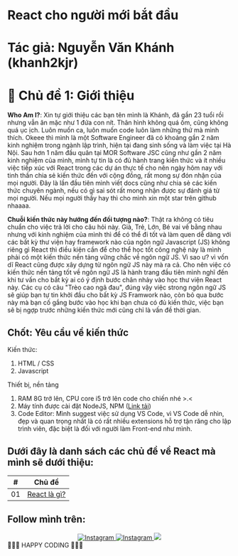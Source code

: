 # React cho người mới bắt đầu

# Tác giả: Nguyễn Văn Khánh (khanh2kjr)

# 📔 Chủ đề 1: Giới thiệu

**Who Am I?**: Xin tự giới thiệu các bạn tên mình là Khánh, đã gần 23 tuổi rồi nhưng vẫn ăn mặc như 1 đứa con nít. Thân hình không quá ốm, cũng không quá ục ịch. Luôn muốn ca, luôn muốn code luôn làm những thứ mà mình thích. Okeee thì mình là một Software Engineer đã có khoảng gần 2 năm kinh nghiệm trong ngành lập trình, hiện tại đang sinh sống và làm việc tại Hà Nội. Sau hơn 1 năm đầu quân tại MOR Software JSC cũng như gần 2 năm kinh nghiệm của mình, mình tự tin là có đủ hành trang kiến thức và ít nhiều việc tiếp xúc với React trong các dự án thực tế cho nên ngày hôm nay với tinh thần chia sẻ kiến thức đến với cộng đồng, rất mong sự đón nhận của mọi người. Đây là lần đầu tiên mình viết docs cũng như chia sẻ các kiến thức chuyên ngành, nếu có gì sai sót rất mong nhận được sự đánh giá từ mọi người. Nếu mọi người thấy hay thì cho mình xin một star trên github nhaaaa.

**Chuỗi kiến thức này hướng đến đối tượng nào?**: Thật ra không có tiêu chuẩn cho việc trả lời cho câu hỏi này. Già, Trẻ, Lớn, Bé vai vế bằng nhau nhưng với kinh nghiệm của mình thì để có thể đi tốt và làm quen dễ dàng với các bất kỳ thư viện hay framework nào của ngôn ngữ Javascript (JS) không riêng gì React thì điều kiện cần để cho thể học tốt công nghệ này là mình phải có một kiến thức nền tảng vững chắc về ngôn ngữ JS. Vì sao ư? vì vốn dĩ React cũng được xây dựng từ ngôn ngữ JS này mà ra cả. Cho nên việc có kiến thức nền tảng tốt về ngôn ngữ JS là hành trang đầu tiên mình nghĩ đến khi tư vấn cho bất kỳ ai có ý định bước chân nhảy vào học thư viện React này. Các cụ có câu "Trèo cao ngã đau", đúng vậy việc strong ngôn ngữ JS sẽ giúp bạn tự tin khởi đầu cho bất kỳ JS Framwork nào, còn bỏ qua bước này mà bạn cố gắng bước vào học khi bạn chưa có đủ kiến thức, việc bạn sẽ bị ngợp trước những kiến thức mới cũng chỉ là vấn đề thời gian.

## Chốt: Yêu cầu về kiến thức

Kiến thức:

1. HTML / CSS
2. Javascript

Thiết bị, nền tảng

1. RAM 8G trở lên, CPU core i5 trở lên code cho chiến nhé >.<
2. Máy tính được cài đặt NodeJS, NPM ([Link tải](https://nodejs.org/en))
3. Code Editor: Mình suggest việc sử dụng VS Code, vì VS Code dễ nhìn, đẹp và quan trọng nhất là có rất nhiều extensions hỗ trợ tận răng cho lập trình viên, đặc biệt là đối với người làm Front-end như mình.

## Dưới đây là danh sách các chủ đề về React mà mình sẽ dưới thiệu:

| #   |              Chủ đề              |
| --- | :------------------------------: |
| 01  | [React là gì?](./react-la-gi.md) |

## Follow mình trên:

<div align="center">
  <a class="header-badge" target="_blank" href="https://www.instagram.com/khanh2kjr/">
    <img alt="Instagram" src="https://img.shields.io/badge/Instagram-E4405F?style=for-the-badge&logo=instagram&logoColor=white">
  </a>
  <a class="header-badge" target="_blank" href="https://www.facebook.com/khanh2kjr">
    <img alt="Instagram" src="https://img.shields.io/badge/Facebook-Connect-brightgreen?style=for-the-badge&labelColor=black&logo=facebook">
  </a>
  <a class="header-badge" target="_blank" href="https://www.linkedin.com/in/khanh2kjr/">
    <img src="https://img.shields.io/badge/style--5eba00.svg?label=LinkedIn&logo=linkedin&style=social">
  </a>
<div>
<div align="left">
🧡🧡🧡 HAPPY CODING 🧡🧡🧡
</div>
